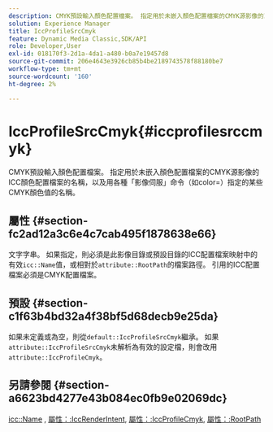 ```yaml
---
description: CMYK預設輸入顏色配置檔案。 指定用於未嵌入顏色配置檔案的CMYK源影像的ICC顏色配置檔案的名稱，以及用各種「影像伺服」命令（如color=）指定的某些CMYK顏色值的名稱。
solution: Experience Manager
title: IccProfileSrcCmyk
feature: Dynamic Media Classic,SDK/API
role: Developer,User
exl-id: 018170f3-2d1a-4da1-a480-b0a7e19457d8
source-git-commit: 206e4643e3926cb85b4be2189743578f88180be7
workflow-type: tm+mt
source-wordcount: '160'
ht-degree: 2%

---
```


# IccProfileSrcCmyk{#iccprofilesrccmyk}

CMYK預設輸入顏色配置檔案。 指定用於未嵌入顏色配置檔案的CMYK源影像的ICC顏色配置檔案的名稱，以及用各種「影像伺服」命令（如color=）指定的某些CMYK顏色值的名稱。

## 屬性 {#section-fc2ad12a3c6e4c7cab495f1878638e66}

文字字串。 如果指定，則必須是此影像目錄或預設目錄的ICC配置檔案映射中的有效`icc::Name`值，或相對於`attribute::RootPath`的檔案路徑。 引用的ICC配置檔案必須是CMYK配置檔案。

## 預設 {#section-c1f63b4bd32a4f38bf5d68decb9e25da}

如果未定義或為空，則從`default::IccProfileSrcCmyk`繼承。 如果`attribute::IccProfileSrcCmyk`未解析為有效的設定檔，則會改用`attribute::IccProfileCmyk`。

## 另請參閱 {#section-a6623bd4277e43b084ec0fb9e02069dc}

[icc::Name](../../../../../is-api/image-catalog/image-serving-api-ref/c-image-catalog-reference/c-icc-profile-map-reference/r-name-icc.md#reference-9e7d3c8e35434981a3dfac66b8946cbe) , [屬性：:IccRenderIntent](../../../../../is-api/image-catalog/image-serving-api-ref/c-image-catalog-reference/c-attributes-reference/r-iccrenderintent.md#reference-012f207f28bd4406a5368d23ed95a51f), [屬性：:IccProfileCmyk](../../../../../is-api/image-catalog/image-serving-api-ref/c-image-catalog-reference/c-attributes-reference/r-iccprofilecmyk.md#reference-db89f9dac33e447cadb359ec1ba27ee0), [屬性：:RootPath](../../../../../is-api/image-catalog/image-serving-api-ref/c-image-catalog-reference/c-attributes-reference/r-rootpath.md#reference-17d57e5967be403b8408fa7214017494)
